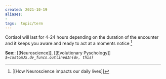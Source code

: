 ```yaml
---
created: 2021-10-19
aliases:
-  
tags:  topic/term
---
```


Cortisol will last for 4-24 hours depending on the duration of the encounter and it keeps you aware and ready to act at a moments notice [^1]

**See**:: [[Neuroscience]], [[Evolutionary Pyschology]]
*`$=customJS.dv_funcs.outlinedIn(dv, this)`* 

[^1]: [[How Neuroscience impacts our daily lives]]

